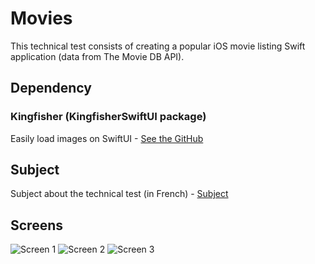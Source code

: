 # Movies

This technical test consists of creating a popular iOS movie listing Swift application (data from The Movie DB API).

## Dependency

### Kingfisher (KingfisherSwiftUI package)

Easily load images on SwiftUI - [See the GitHub](https://github.com/onevcat/Kingfisher)

## Subject
Subject about the technical test (in French) - [Subject](https://drive.google.com/file/d/1W7FH9xVkuFwl6limjkTbnFlsDxe7aX1N/view?usp=sharing)

## Screens

![Screen 1](https://i.ibb.co/bvBrQ9f/Simulator-Screen-Shot-i-Phone-11-Pro-Max-2020-06-01-at-22-37-00.png)
![Screen 2](https://i.ibb.co/qFYGNcZ/Simulator-Screen-Shot-i-Phone-11-Pro-Max-2020-06-01-at-22-46-07.png)
![Screen 3](https://i.ibb.co/HKvyJHm/Simulator-Screen-Shot-i-Phone-11-Pro-Max-2020-06-01-at-22-46-36.png])
